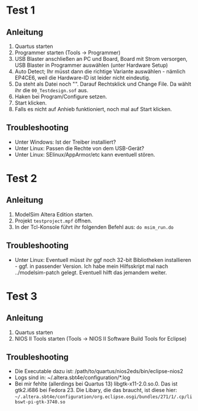 Test 1
======

Anleitung
---------

1. Quartus starten
2. Programmer starten (Tools -> Programmer)
3. USB Blaster anschließen an PC und Board, Board mit Strom versorgen, USB Blaster in Programmer auswählen (unter Hardware Setup)
4. Auto Detect; Ihr müsst dann die richtige Variante auswählen - nämlich EP4CE6, weil die Hardware-ID ist leider nicht eindeutig.
5. Da steht als Datei noch "<none>". Darauf Rechtsklick und Change File. Da wählt ihr die `00_Testdesign.sof` aus.
6. Haken bei Program/Configure setzen.
7. Start klicken.
8. Falls es nicht auf Anhieb funktioniert, noch mal auf Start klicken.

Troubleshooting
---------------

- Unter Windows: Ist der Treiber installiert?
- Unter Linux: Passen die Rechte von dem USB-Gerät?
- Unter Linux: SElinux/AppArmor/etc kann eventuell stören.


Test 2
======

Anleitung
---------

1. ModelSim Altera Edition starten.
2. Projekt `testproject.mpf` öffnen.
3. In der Tcl-Konsole führt ihr folgenden Befehl aus: `do msim_run.do`

Troubleshooting
---------------

- Unter Linux: Eventuell müsst ihr ggf noch 32-bit Bibliotheken installieren - ggf. in passender Version. Ich habe mein Hilfsskript mal nach ../modelsim-patch gelegt. Eventuell hilft das jemandem weiter.


Test 3
======

Anleitung
---------

1. Quartus starten
2. NIOS II Tools starten (Tools -> NIOS II Software Build Tools for Eclipse)

Troubleshooting
---------------

- Die Executable dazu ist: /path/to/quartus/nios2eds/bin/eclipse-nios2
- Logs sind in: ~/.altera.sbt4e/configuration/*.log
- Bei mir fehlte (allerdings bei Quartus 13) libgtk-x11-2.0.so.0.
  Das ist gtk2.i686 bei Fedora 23. Die Libary, die das braucht, ist diese hier:
  `~/.altera.sbt4e/configuration/org.eclipse.osgi/bundles/271/1/.cp/libswt-pi-gtk-3740.so`

